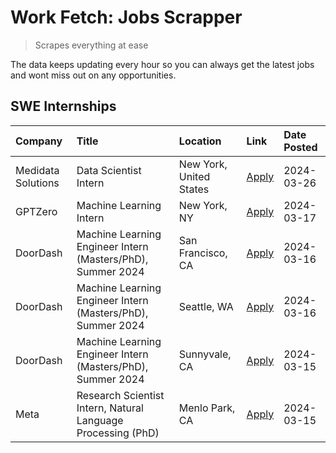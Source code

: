 # Work Fetch: Jobs Scrapper
> Scrapes everything at ease

The data keeps updating every hour so you can always get the latest jobs and wont miss out on any opportunities.

## SWE Internships
<!--START_SECTION:workfetch-->
| Company            | Title                                                        | Location                | Link                                                                                                                                                                                                                                                                   | Date Posted   |
|:-------------------|:-------------------------------------------------------------|:------------------------|:-----------------------------------------------------------------------------------------------------------------------------------------------------------------------------------------------------------------------------------------------------------------------|:--------------|
| Medidata Solutions | Data Scientist Intern                                        | New York, United States | [Apply](https://www.linkedin.com/jobs/view/data-scientist-intern-at-medidata-solutions-3810253704?position=4&pageNum=0&refId=rmJIBQNrtDkh2ZDQ12NxzQ%3D%3D&trackingId=ILIPgKjn%2FL2G%2BhUI2Mibyg%3D%3D&trk=public_jobs_jserp-result_search-card)                        | 2024-03-26    |
| GPTZero            | Machine Learning Intern                                      | New York, NY            | [Apply](https://www.linkedin.com/jobs/view/machine-learning-intern-at-gptzero-3860723963?position=8&pageNum=0&refId=rmJIBQNrtDkh2ZDQ12NxzQ%3D%3D&trackingId=pcb3FFfPlaI8gJ%2BeIFI2rA%3D%3D&trk=public_jobs_jserp-result_search-card)                                   | 2024-03-17    |
| DoorDash           | Machine Learning Engineer Intern (Masters/PhD), Summer 2024  | San Francisco, CA       | [Apply](https://www.linkedin.com/jobs/view/machine-learning-engineer-intern-masters-phd-summer-2024-at-doordash-3736457737?position=2&pageNum=0&refId=rmJIBQNrtDkh2ZDQ12NxzQ%3D%3D&trackingId=RmOxLJ8PYPHvjmzavEnX8A%3D%3D&trk=public_jobs_jserp-result_search-card)   | 2024-03-16    |
| DoorDash           | Machine Learning Engineer Intern (Masters/PhD), Summer 2024  | Seattle, WA             | [Apply](https://www.linkedin.com/jobs/view/machine-learning-engineer-intern-masters-phd-summer-2024-at-doordash-3736455966?position=3&pageNum=0&refId=rmJIBQNrtDkh2ZDQ12NxzQ%3D%3D&trackingId=pLX7TSeO1AaAYonWsRrbSg%3D%3D&trk=public_jobs_jserp-result_search-card)   | 2024-03-16    |
| DoorDash           | Machine Learning Engineer Intern (Masters/PhD), Summer 2024  | Sunnyvale, CA           | [Apply](https://www.linkedin.com/jobs/view/machine-learning-engineer-intern-masters-phd-summer-2024-at-doordash-3736454973?position=9&pageNum=0&refId=rmJIBQNrtDkh2ZDQ12NxzQ%3D%3D&trackingId=XZWk9yW1AEW8ItIVdOL%2F2Q%3D%3D&trk=public_jobs_jserp-result_search-card) | 2024-03-15    |
| Meta               | Research Scientist Intern, Natural Language Processing (PhD) | Menlo Park, CA          | [Apply](https://www.linkedin.com/jobs/view/research-scientist-intern-natural-language-processing-phd-at-meta-3858718375?position=10&pageNum=0&refId=rmJIBQNrtDkh2ZDQ12NxzQ%3D%3D&trackingId=NXV%2FfYeXJryZE41B%2Ft7QeQ%3D%3D&trk=public_jobs_jserp-result_search-card) | 2024-03-15    |
<!--END_SECTION:workfetch-->
